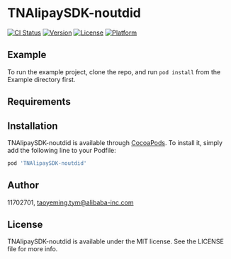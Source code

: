 # TNAlipaySDK-noutdid

[![CI Status](https://img.shields.io/travis/11702701/TNAlipaySDK-noutdid.svg?style=flat)](https://travis-ci.org/11702701/TNAlipaySDK-noutdid)
[![Version](https://img.shields.io/cocoapods/v/TNAlipaySDK-noutdid.svg?style=flat)](https://cocoapods.org/pods/TNAlipaySDK-noutdid)
[![License](https://img.shields.io/cocoapods/l/TNAlipaySDK-noutdid.svg?style=flat)](https://cocoapods.org/pods/TNAlipaySDK-noutdid)
[![Platform](https://img.shields.io/cocoapods/p/TNAlipaySDK-noutdid.svg?style=flat)](https://cocoapods.org/pods/TNAlipaySDK-noutdid)

## Example

To run the example project, clone the repo, and run `pod install` from the Example directory first.

## Requirements

## Installation

TNAlipaySDK-noutdid is available through [CocoaPods](https://cocoapods.org). To install
it, simply add the following line to your Podfile:

```ruby
pod 'TNAlipaySDK-noutdid'
```

## Author

11702701, taoyeming.tym@alibaba-inc.com

## License

TNAlipaySDK-noutdid is available under the MIT license. See the LICENSE file for more info.
